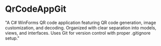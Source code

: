 # QrCodeAppGit
"A C# WinForms QR code application featuring QR code generation, image customization, and decoding. Organized with clear separation into models, views, and interfaces. Uses Git for version control with proper .gitignore setup."
